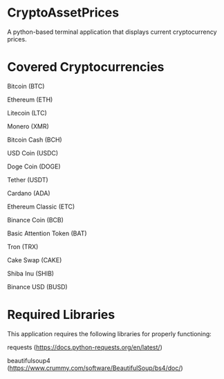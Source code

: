 # CryptoAssetPrices
A python-based terminal application that displays current cryptocurrency prices.

# Covered Cryptocurrencies
Bitcoin (BTC)

Ethereum (ETH)

Litecoin (LTC)

Monero (XMR)

Bitcoin Cash (BCH)

USD Coin (USDC)

Doge Coin (DOGE)

Tether (USDT)

Cardano (ADA)

Ethereum Classic (ETC)

Binance Coin (BCB)

Basic Attention Token (BAT)

Tron (TRX)

Cake Swap (CAKE)

Shiba Inu (SHIB)

Binance USD (BUSD)

# Required Libraries
This application requires the following libraries for properly functioning:

requests (https://docs.python-requests.org/en/latest/)

beautifulsoup4 (https://www.crummy.com/software/BeautifulSoup/bs4/doc/)
